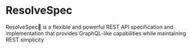 # ResolveSpec
ResolveSpec📜 is a flexible and powerful REST API specification and implementation that provides GraphQL-like capabilities while maintaining REST simplicity
